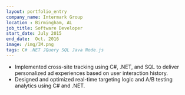 ```yaml
---
layout: portfolio_entry
company_name: Intermark Group
location : Birmingham, AL
job_title: Software Developer
start_date: July 2015
end_date:  Oct. 2016
image: /img/IM.png
tags: C# .NET JQuery SQL Java Node.js 
---
```


- Implemented cross-site tracking using C#, .NET, and SQL to deliver personalized ad experiences based on user interaction history.
- Designed and optimized real-time targeting logic and A/B testing analytics using C# and .NET.